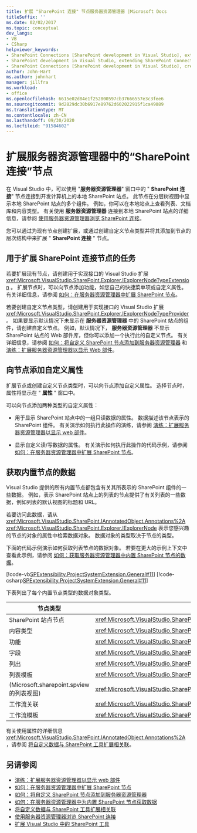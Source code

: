```yaml
---
title: 扩展 "SharePoint 连接" 节点服务器资源管理器 |Microsoft Docs
titleSuffix: ''
ms.date: 02/02/2017
ms.topic: conceptual
dev_langs:
- VB
- CSharp
helpviewer_keywords:
- SharePoint Connections [SharePoint development in Visual Studio], extending a node
- SharePoint development in Visual Studio, extending SharePoint Connections node in Server Explorer
- SharePoint Connections [SharePoint development in Visual Studio], creating a new node type
author: John-Hart
ms.author: johnhart
manager: jillfra
ms.workload:
- office
ms.openlocfilehash: 6615e02d84e1f252800597cb37666557e3c3fee6
ms.sourcegitcommit: 9d2829dc30b6917e89762d602022915f1ca49089
ms.translationtype: MT
ms.contentlocale: zh-CN
ms.lasthandoff: 09/30/2020
ms.locfileid: "91584602"
---
```

# <a name="extend-the-sharepoint-connections-node-in-server-explorer"></a>扩展服务器资源管理器中的“SharePoint 连接”节点
  在 Visual Studio 中，可以使用 "**服务器资源管理器**" 窗口中的 " **SharePoint 连接**" 节点连接到开发计算机上的本地 SharePoint 站点。 此节点在分层树视图中显示本地 SharePoint 站点的多个组件。 例如，你可以在本地站点上查看列表、文档库和内容类型。 有关使用 **服务器资源管理器** 连接到本地 SharePoint 站点的详细信息，请参阅 [使用服务器资源管理器浏览 SharePoint 连接](../sharepoint/browsing-sharepoint-connections-using-server-explorer.md)。

 您可以通过为现有节点创建扩展，或通过创建自定义节点类型并将其添加到节点的层次结构中来扩展 " **SharePoint 连接** " 节点。

## <a name="tasks-for-extending-the-sharepoint-connections-node"></a>用于扩展 SharePoint 连接节点的任务
 若要扩展现有节点，请创建用于实现接口的 Visual Studio 扩展 <xref:Microsoft.VisualStudio.SharePoint.Explorer.IExplorerNodeTypeExtension> 。 扩展节点时，可以向节点添加功能，如您自己的快捷菜单项或自定义属性。 有关详细信息，请参阅 [如何：在服务器资源管理器中扩展 SharePoint 节点](../sharepoint/how-to-extend-a-sharepoint-node-in-server-explorer.md)。

 若要创建自定义节点类型，请创建用于实现接口的 Visual Studio 扩展 <xref:Microsoft.VisualStudio.SharePoint.Explorer.IExplorerNodeTypeProvider> 。 如果要显示默认情况下未显示在 **服务器资源管理器** 中的 SharePoint 站点的组件，请创建自定义节点。 例如，默认情况下， **服务器资源管理器** 不显示 SharePoint 站点的 Web 部件库，但你可以添加一个执行此的自定义节点。 有关详细信息，请参阅 [如何：将自定义 SharePoint 节点添加到服务器资源管理器](../sharepoint/how-to-add-a-custom-sharepoint-node-to-server-explorer.md) 和 [演练：扩展服务器资源管理器以显示 Web 部件](../sharepoint/walkthrough-extending-server-explorer-to-display-web-parts.md)。

## <a name="add-custom-properties-to-nodes"></a>向节点添加自定义属性
 扩展节点或创建自定义节点类型时，可以向节点添加自定义属性。 选择节点时，属性将显示在 " **属性** " 窗口中。

 可以向节点添加两种类型的自定义属性：

- 用于显示 SharePoint 站点中的一组只读数据的属性。 数据描述该节点表示的 SharePoint 组件。 有关演示如何执行此操作的演练，请参阅 [演练：扩展服务器资源管理器以显示 web 部件](../sharepoint/walkthrough-extending-server-explorer-to-display-web-parts.md)。

- 显示自定义读/写数据的属性。 有关演示如何执行此操作的代码示例，请参阅 [如何：在服务器资源管理器中扩展 SharePoint 节点](../sharepoint/how-to-extend-a-sharepoint-node-in-server-explorer.md)。

## <a name="get-data-for-built-in-nodes"></a>获取内置节点的数据
 Visual Studio 提供的所有内置节点都包含有关其所表示的 SharePoint 组件的一些数据。 例如，表示 SharePoint 站点上的列表的节点提供了有关列表的一些数据，例如列表的默认视图的标题和 URL。

 若要访问此数据，请从 <xref:Microsoft.VisualStudio.SharePoint.IAnnotatedObject.Annotations%2A> <xref:Microsoft.VisualStudio.SharePoint.Explorer.IExplorerNode> 表示您感兴趣的节点的对象的属性中检索数据对象。 数据对象的类型取决于节点的类型。

 下面的代码示例演示如何获取列表节点的数据对象。 若要在更大的示例上下文中查看此示例，请参阅 [如何：获取服务器资源管理器中内置 SharePoint 节点的数据](../sharepoint/how-to-get-data-for-a-built-in-sharepoint-node-in-server-explorer.md)。

 [!code-vb[SPExtensibility.ProjectSystemExtension.General#11](../sharepoint/codesnippet/VisualBasic/projectsystemexamples/extension/serverexplorerextensionnodeinfo.vb#11)]
 [!code-csharp[SPExtensibility.ProjectSystemExtension.General#11](../sharepoint/codesnippet/CSharp/projectsystemexamples/extension/serverexplorerextensionnodeinfo.cs#11)]

 下表列出了每个内置节点类型的数据对象类型。

|节点类型|数据对象类型|
|---------------|----------------------|
|SharePoint 站点节点|<xref:Microsoft.VisualStudio.SharePoint.Explorer.IExplorerSiteNodeInfo>|
|内容类型|<xref:Microsoft.VisualStudio.SharePoint.Explorer.Extensions.IContentTypeNodeInfo>|
|功能|<xref:Microsoft.VisualStudio.SharePoint.Explorer.Extensions.IFeatureNodeInfo>|
|字段|<xref:Microsoft.VisualStudio.SharePoint.Explorer.Extensions.IFieldNodeInfo>|
|列出|<xref:Microsoft.VisualStudio.SharePoint.Explorer.Extensions.IListNodeInfo>|
|列表模板|<xref:Microsoft.VisualStudio.SharePoint.Explorer.Extensions.IListTemplateNodeInfo>|
| (Microsoft.sharepoint.spview 的列表视图) |<xref:Microsoft.VisualStudio.SharePoint.Explorer.Extensions.IListViewNodeInfo>|
|工作流关联|<xref:Microsoft.VisualStudio.SharePoint.Explorer.Extensions.IWorkflowAssociationNodeInfo>|
|工作流模板|<xref:Microsoft.VisualStudio.SharePoint.Explorer.Extensions.IWorkflowTemplateNodeInfo>|

 有关使用属性的详细信息 <xref:Microsoft.VisualStudio.SharePoint.IAnnotatedObject.Annotations%2A> ，请参阅 [将自定义数据与 SharePoint 工具扩展相关联](../sharepoint/associating-custom-data-with-sharepoint-tools-extensions.md)。

## <a name="see-also"></a>另请参阅
- [演练：扩展服务器资源管理器以显示 web 部件](../sharepoint/walkthrough-extending-server-explorer-to-display-web-parts.md)
- [如何：在服务器资源管理器中扩展 SharePoint 节点](../sharepoint/how-to-extend-a-sharepoint-node-in-server-explorer.md)
- [如何：将自定义 SharePoint 节点添加到服务器资源管理器](../sharepoint/how-to-add-a-custom-sharepoint-node-to-server-explorer.md)
- [如何：在服务器资源管理器中为内置 SharePoint 节点获取数据](../sharepoint/how-to-get-data-for-a-built-in-sharepoint-node-in-server-explorer.md)
- [将自定义数据与 SharePoint 工具扩展相关联](../sharepoint/associating-custom-data-with-sharepoint-tools-extensions.md)
- [使用服务器资源管理器浏览 SharePoint 连接](../sharepoint/browsing-sharepoint-connections-using-server-explorer.md)
- [扩展 Visual Studio 中的 SharePoint 工具](../sharepoint/extending-the-sharepoint-tools-in-visual-studio.md)
